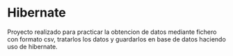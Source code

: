 # Hibernate
Proyecto realizado para practicar la obtencion de datos mediante fichero con formato csv, tratarlos los datos y guardarlos en base de datos haciendo uso de hibernate.
